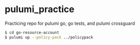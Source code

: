 # pulumi_practice
Practicing repo for pulumi go, go tests, and pulumi crossguard

```bash
$ cd go-resource-account
$ pulumi up --policy-pack ../policypack

```
